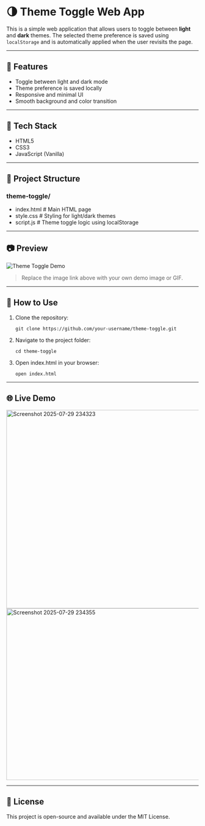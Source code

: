 # 🌗 Theme Toggle Web App
This is a simple web application that allows users to toggle between **light** and **dark** themes. The selected theme preference is saved using `localStorage` and is automatically applied when the user revisits the page.

---

## 🚀 Features
- Toggle between light and dark mode
- Theme preference is saved locally
- Responsive and minimal UI
- Smooth background and color transition

---

## 🧩 Tech Stack
- HTML5
- CSS3
- JavaScript (Vanilla)

---

## 📁 Project Structure
### theme-toggle/
- index.html # Main HTML page
- style.css # Styling for light/dark themes
- script.js # Theme toggle logic using localStorage

---

## 📷 Preview
![Theme Toggle Demo](https://user-images.githubusercontent.com/your-github-id/demo-placeholder.png)
> Replace the image link above with your own demo image or GIF.

---

## 🔧 How to Use
1. Clone the repository:
   ```
   git clone https://github.com/your-username/theme-toggle.git
   ```
2. Navigate to the project folder:
   ```
   cd theme-toggle
   ```
3. Open index.html in your browser:
   ```
   open index.html
   ```

---

## 🌐 Live Demo
<img width="639" height="519" alt="Screenshot 2025-07-29 234323" src="https://github.com/user-attachments/assets/93359600-6fd8-4041-8d2f-8833ac7bbd3b" />
<img width="594" height="449" alt="Screenshot 2025-07-29 234355" src="https://github.com/user-attachments/assets/72840432-4965-4d27-8dbb-7730607b7cd1" />

---

## 📝 License
This project is open-source and available under the MIT License.
